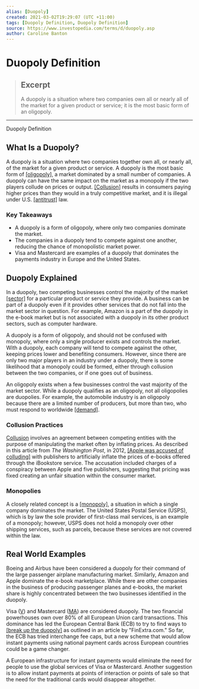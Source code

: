 ```yaml
---
alias: [Duopoly]
created: 2021-03-02T19:29:07 (UTC +11:00)
tags: [Duopoly Definition, Duopoly Definition]
source: https://www.investopedia.com/terms/d/duopoly.asp
author: Caroline Banton
---
```


# Duopoly Definition

> ## Excerpt
> A duopoly is a situation where two companies own all or nearly all of the market for a given product or service; it is the most basic form of an oligopoly.

---

Duopoly Definition
## What Is a Duopoly?

A duopoly is a situation where two companies together own all, or nearly all, of the market for a given product or service. A duopoly is the most basic form of [[oligopoly]](https://www.investopedia.com/terms/o/oligopoly.asp), a market dominated by a small number of companies. A duopoly can have the same impact on the market as a monopoly if the two players collude on prices or output. [[Collusion]](https://www.investopedia.com/terms/c/collusion.asp) results in consumers paying higher prices than they would in a truly competitive market, and it is illegal under U.S. [[antitrust]](https://www.investopedia.com/terms/a/antitrust.asp) law.

### Key Takeaways

-   A duopoly is a form of oligopoly, where only two companies dominate the market.
-   The companies in a duopoly tend to compete against one another, reducing the chance of monopolistic market power.
-   Visa and Mastercard are examples of a duopoly that dominates the payments industry in Europe and the United States.

## Duopoly Explained

In a duopoly, two competing businesses control the majority of the market [[sector]](https://www.investopedia.com/terms/s/sector.asp) for a particular product or service they provide. A business can be part of a duopoly even if it provides other services that do not fall into the market sector in question. For example, Amazon is a part of the duopoly in the e-book market but is not associated with a duopoly in its other product sectors, such as computer hardware.

A duopoly is a form of oligopoly, and should not be confused with monopoly, where only a single producer exists and controls the market. With a duopoly, each company will tend to compete against the other, keeping prices lower and benefiting consumers. However, since there are only two major players in an industry under a duopoly, there is some likelihood that a monopoly could be formed, either through collusion between the two companies, or if one goes out of business.

An oligopoly exists when a few businesses control the vast majority of the market sector. While a duopoly qualifies as an oligopoly, not all oligopolies are duopolies. For example, the automobile industry is an oligopoly because there are a limited number of producers, but more than two, who must respond to worldwide [[demand]](https://www.investopedia.com/terms/d/demand.asp).

### Collusion Practices

[Collusion](https://www.investopedia.com/terms/c/collusion.asp) involves an agreement between competing entities with the purpose of manipulating the market often by inflating prices. As described in this article from _The Washington Post_, in 2012, [[Apple was accused of colluding]](https://www.washingtonpost.com/business/technology/justice-department-files-suit-against-apple-publishers-report-says/2012/04/11/gIQAzyXSAT_story.html?utm_term=.cc6ec38fadf4) with publishers to artificially inflate the prices of e-books offered through the iBookstore service. The accusation included charges of a conspiracy between Apple and five publishers, suggesting that pricing was fixed creating an unfair situation within the consumer market.

### Monopolies

A closely related concept is a [[monopoly]](https://www.investopedia.com/terms/m/monopoly.asp), a situation in which a single company dominates the market. The United States Postal Service (USPS), which is by law the sole provider of first-class mail services, is an example of a monopoly; however, USPS does not hold a monopoly over other shipping services, such as parcels, because these services are not covered within the law.

## Real World Examples

Boeing and Airbus have been considered a duopoly for their command of the large passenger airplane manufacturing market. Similarly, Amazon and Apple dominate the e-book marketplace. While there are other companies in the business of producing passenger planes and e-books, the market share is highly concentrated between the two businesses identified in the duopoly.

Visa ([V](https://www.investopedia.com/markets/quote?tvwidgetsymbol=v)) and Mastercard ([MA](https://www.investopedia.com/markets/quote?tvwidgetsymbol=ma)) are considered duopoly. The two financial powerhouses own over 80% of all European Union card transactions. This dominance has led the European Central Bank (ECB) to try to find ways to [[break up the duopoly]](https://www.finextra.com/newsarticle/33339/ecb-chief-says-instant-payments-could-break-visamastercard-duopoly) as outlined in an article by "FinExtra.com." So far, the ECB has tried interchange fee caps, but a new scheme that would allow instant payments using national payment cards across European countries could be a game changer.

A European infrastructure for instant payments would eliminate the need for people to use the global services of Visa or Mastercard. Another suggestion is to allow instant payments at points of interaction or points of sale so that the need for the traditional cards would disappear altogether.
